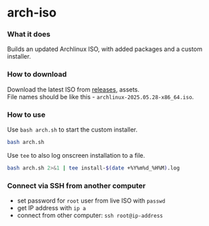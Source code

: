 # arch-iso
### What it does
Builds an updated Archlinux ISO, with added packages and a custom installer.  

### How to download
Download the latest ISO from [releases](https://github.com/georgeabr/arch-iso/releases), assets.  
File names should be like this - `archlinux-2025.05.28-x86_64.iso`.
### How to use
Use `bash arch.sh` to start the custom installer.  
```bash
bash arch.sh
```
Use `tee` to also log onscreen installation to a file.
```bash
bash arch.sh 2>&1 | tee install-$(date +%Y%m%d_%H%M).log
```
### Connect via SSH from another computer
- set password for `root` user from live ISO with `passwd`
- get IP address with `ip a`
- connect from other computer:
`ssh root@ip-address`
